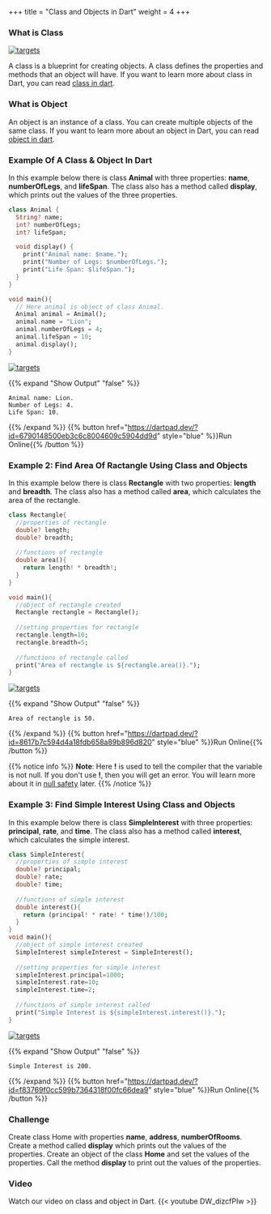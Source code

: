 +++
title = "Class and Objects in Dart"
weight = 4
+++
### What is Class
[![targets](/images/pieces/note-banner.png)](https://pieces.app/?utm_source=dart-tutorial&utm_medium=banner&utm_campaign=dart-tutorial-website&utm_content=note)

A class is a blueprint for creating objects. A class defines the properties and methods that an object will have. If you want to learn more about class in Dart, you can read [class in dart](/object-oriented-programming/class-in-dart/).


### What is Object
An object is an instance of a class. You can create multiple objects of the same class. If you want to learn more about an object in Dart, you can read [object in dart](/object-oriented-programming/object-in-dart/).


### Example Of A Class & Object In Dart
In this example below there is class **Animal** with three properties: **name**, **numberOfLegs**, and **lifeSpan**. The class also has a method called **display**, which prints out the values of the three properties.

```dart
class Animal {
  String? name;
  int? numberOfLegs;
  int? lifeSpan;

  void display() {
    print("Animal name: $name.");
    print("Number of Legs: $numberOfLegs.");
    print("Life Span: $lifeSpan.");
  }
}

void main(){
  // Here animal is object of class Animal. 
  Animal animal = Animal();
  animal.name = "Lion";
  animal.numberOfLegs = 4;
  animal.lifeSpan = 10;
  animal.display();
}
```
[![targets](/images/pieces/save-this-snippet-button.svg)](https://snippets.pieces.cloud/?p=74fb43b01f)

{{% expand "Show Output" "false" %}}
````plaintext
Animal name: Lion.
Number of Legs: 4.
Life Span: 10.
````
{{% /expand %}}
{{% button href="https://dartpad.dev/?id=6790148500eb3c6c8004609c5904dd9d" style="blue" %}}Run Online{{% /button %}}


### Example 2: Find Area Of Ractangle Using Class and Objects
In this example below there is class **Rectangle** with two properties: **length** and **breadth**. The class also has a method called **area**, which calculates the area of the rectangle.

```dart
class Rectangle{
  //properties of rectangle
  double? length;
  double? breadth;
  
  //functions of rectangle
  double area(){
    return length! * breadth!;
  }
}

void main(){
  //object of rectangle created
  Rectangle rectangle = Rectangle();
  
  //setting properties for rectangle
  rectangle.length=10;
  rectangle.breadth=5;
  
  //functions of rectangle called
  print("Area of rectangle is ${rectangle.area()}.");
}
```
[![targets](/images/pieces/save-this-snippet-button.svg)](https://snippets.pieces.cloud/?p=ebb14c9391)


{{% expand "Show Output" "false" %}}
````plaintext
Area of rectangle is 50.
````
{{% /expand %}}
{{% button href="https://dartpad.dev/?id=8617b7c594d4a18fdb658a89b896d820" style="blue" %}}Run Online{{% /button %}}



{{% notice info %}}
**Note**:  Here **!** is used to tell the compiler that the variable is not null. If you don't use **!**, then you will get an error. You will learn more about it in [null safety](/null-safety/) later.
{{% /notice %}}


### Example 3: Find Simple Interest Using Class and Objects
In this example below there is class **SimpleInterest** with three properties: **principal**, **rate**, and **time**. The class also has a method called **interest**, which calculates the simple interest.

```dart
class SimpleInterest{
  //properties of simple interest
  double? principal;
  double? rate;
  double? time;
  
  //functions of simple interest
  double interest(){
    return (principal! * rate! * time!)/100;
  }
}
void main(){
  //object of simple interest created
  SimpleInterest simpleInterest = SimpleInterest();
  
  //setting properties for simple interest
  simpleInterest.principal=1000;
  simpleInterest.rate=10;
  simpleInterest.time=2;
  
  //functions of simple interest called
  print("Simple Interest is ${simpleInterest.interest()}.");
}
```
[![targets](/images/pieces/save-this-snippet-button.svg)](https://snippets.pieces.cloud/?p=e5d442a162)


{{% expand "Show Output" "false" %}}
````plaintext
Simple Interest is 200.
````
{{% /expand %}}
{{% button href="https://dartpad.dev/?id=f83769f0cc599b7364318f00fc66dea9" style="blue" %}}Run Online{{% /button %}}


### Challenge
Create class Home with properties **name**, **address**, **numberOfRooms**. Create a method called **display** which prints out the values of the properties. Create an object of the class **Home** and set the values of the properties. Call the method **display** to print out the values of the properties.

### Video
Watch our video on class and object in Dart.
{{< youtube DW_dizcfPIw >}}